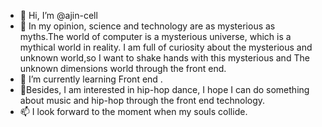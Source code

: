 - 👋 Hi, I’m @ajin-cell
- 👀 In my opinion, science and technology are as mysterious as myths.The world of computer is a mysterious universe, which is a mythical world in reality. I am full of curiosity about the mysterious and unknown world,so I want to shake hands with this mysterious and The unknown dimensions world through the front end.
- 🌱 I’m currently learning Front end .
- 💞️Besides, I am interested in hip-hop dance, I hope I can do something about music and hip-hop through the front end technology.
- 📫 I look forward to the moment when my souls collide.

<!---
ajin-cell/ajin-cell is a ✨ special ✨ repository because its `README.md` (this file) appears on your GitHub profile.
You can click the Preview link to take a look at your changes.
--->
